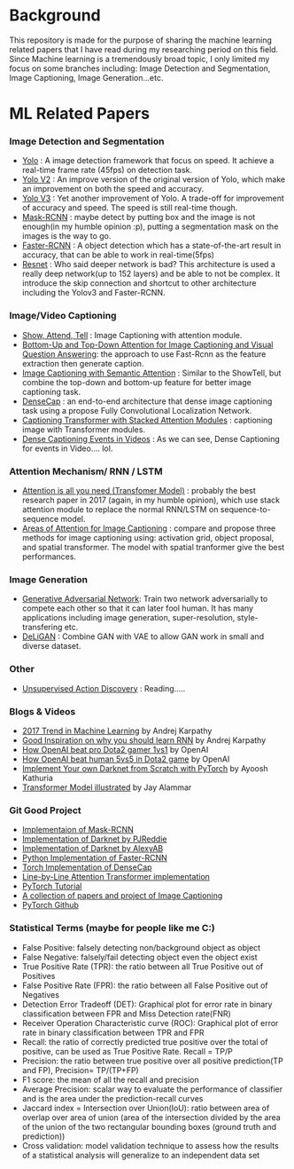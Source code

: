 # Background
 This repository is made for the purpose of sharing the machine learning related papers that I have read during my researching period on this field. Since Machine learning is a tremendously broad topic, I only limited my focus on some branches including: Image Detection and Segmentation, Image Captioning, Image Generation...etc. 
 
# ML Related Papers
### Image Detection and Segmentation
- [Yolo](https://arxiv.org/abs/1506.02640) : A image detection framework that focus on speed. It achieve a real-time frame rate (45fps) on detection task.
- [Yolo V2](https://arxiv.org/abs/1612.08242) : An improve version of the original version of Yolo, which make an improvement on both the speed and accuracy.
- [Yolo V3](https://pjreddie.com/media/files/papers/YOLOv3.pdf) : Yet another improvement of Yolo. A trade-off for improvement of accuracy and speed. The speed is still real-time though.
- [Mask-RCNN](https://github.com/matterport/Mask_RCNN) : maybe detect by putting box and the image is not enough(in my humble opinion :p), putting a segmentation mask on the images is the way to go.
- [Faster-RCNN](https://arxiv.org/abs/1506.01497) : A object detection which has a state-of-the-art result in accuracy, that can be able to work in real-time(5fps)
- [Resnet](https://arxiv.org/pdf/1512.03385.pdf) : Who said deeper network is bad? This architecture is used a really deep network(up to 152 layers) and be able to not be complex. It introduce the skip connection and shortcut to other architecture including the Yolov3 and Faster-RCNN.

### Image/Video Captioning
- [Show, Attend, Tell](https://arxiv.org/pdf/1502.03044.pdf) : Image Captioning with attention module.
- [
Bottom-Up and Top-Down Attention for Image Captioning and Visual Question Answering](https://arxiv.org/abs/1707.07998): the approach to use Fast-Rcnn as the feature extraction then generate caption.
- [Image Captioning with Semantic Attention](https://ieeexplore.ieee.org/document/7780872/) : Similar to the ShowTell, but combine the top-down and bottom-up feature for better image captioning task.
- [DenseCap](https://arxiv.org/abs/1511.07571) : an end-to-end architecture that dense image captioning task using  a propose Fully Convolutional Localization Network.
- [Captioning Transformer with Stacked Attention Modules](www.mdpi.com/2076-3417/8/5/739/pdf) : captioning image with Transformer modules.
- [Dense Captioning Events in Videos](https://arxiv.org/pdf/1705.00754.pdf) : As we can see, Dense Captioning for events in Video.... lol.

### Attention Mechanism/ RNN / LSTM
- [Attention is all you need (Transfomer Model)](https://arxiv.org/pdf/1706.03762.pdf) : probably the best research paper in 2017 (again, in my humble opinion), which use stack attention module to replace the normal RNN/LSTM on sequence-to-sequence model.
- [Areas of Attention for Image Captioning](https://arxiv.org/pdf/1612.01033.pdf) : compare and propose three methods for image captioning using: activation grid, object proposal, and spatial transformer. The model with spatial tranformer give the best performances.

### Image Generation
- [Generative Adversarial Network](https://arxiv.org/pdf/1406.2661.pdf): Train two network adversarially to compete each other so that it can later fool human. It has many applications including image generation, super-resolution, style-transfering etc.
- [DeLiGAN](https://arxiv.org/pdf/1706.02071.pdf) : Combine GAN with VAE to allow GAN work in small and diverse dataset.

### Other
- [Unsupervised Action Discovery](http://openaccess.thecvf.com/content_ICCV_2017/papers/Soomro_Unsupervised_Action_Discovery_ICCV_2017_paper.pdf) : Reading.....

### Blogs & Videos
- [2017 Trend in Machine Learning](https://medium.com/@karpathy/a-peek-at-trends-in-machine-learning-ab8a1085a106) by Andrej Karpathy
- [Good Inspiration on why you should learn RNN](http://karpathy.github.io/2015/05/21/rnn-effectiveness/) by Andrej Karpathy
- [How OpenAI beat pro Dota2 gamer 1vs1](https://blog.openai.com/dota-2/) by OpenAI
- [How OpenAI beat human 5vs5 in Dota2 game](https://blog.openai.com/openai-five/) by OpenAI
- [Implement Your own Darknet from Scratch with PyTorch](https://blog.paperspace.com/tag/series-yolo/) by Ayoosh Kathuria
- [Transformer Model illustrated](https://jalammar.github.io/illustrated-transformer/) by Jay Alammar
### Git Good Project
- [Implementaion of Mask-RCNN](https://github.com/matterport/Mask_RCNN)
- [Implementation of Darknet by PJReddie](https://github.com/pjreddie/darknet)
- [Implementation of Darknet by AlexyAB](https://github.com/AlexeyAB/darknet)
- [Python Implementation of Faster-RCNN](https://github.com/rbgirshick/py-faster-rcnn)
- [Torch Implementation of DenseCap](https://github.com/jcjohnson/densecap)
- [Line-by-Line Attention Transformer implementation](http://nlp.seas.harvard.edu/2018/04/03/attention.html)
- [PyTorch Tutorial](https://github.com/yunjey/pytorch-tutorial)
- [A collection of papers and project of Image Captioning](https://github.com/handong1587/handong1587.github.io/blob/master/_posts/deep_learning/2015-10-09-captioning.md)
- [PyTorch Github](https://github.com/pytorch/pytorch)

### Statistical Terms (maybe for people like me C:)
- False Positive: falsely detecting non/background object as object
- False Negative: falsely/fail detecting object even the object exist
- True Positive Rate (TPR): the ratio between all True Positive out of Positives
- False Positive Rate (FPR): the ratio between all False Positive out of Negatives
- Detection Error Tradeoff (DET): Graphical plot for error rate in binary classification between FPR and Miss Detection rate(FNR)
- Receiver Operation Characteristic curve (ROC): Graphical plot of error rate in binary classification between TPR and FPR
- Recall:  the ratio of correctly predicted true positive over the total of positive, can be used as True Positive Rate. Recall = TP/P
- Precision: the ratio between true positive over all positive prediction(TP and FP), Precision= TP/(TP+FP)
- F1 score: the mean of all the recall and precision
- Average Precision: scalar way to evaluate the performance of classifier and is the area under the prediction-recall curves
- Jaccard index = Intersection over Union(IoU): ratio between area of overlap over area of union (area of the intersection divided by the area of the union of the two rectangular bounding boxes (ground truth and prediction))
- Cross validation: model validation technique to assess how the results of a statistical analysis will generalize to an independent data set
